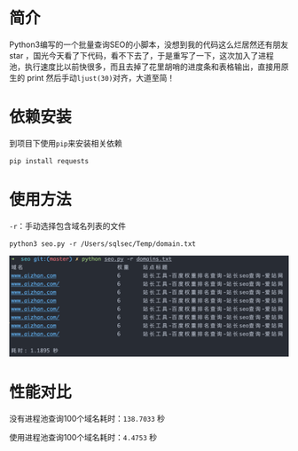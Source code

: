 # 简介

Python3编写的一个批量查询SEO的小脚本，没想到我的代码这么烂居然还有朋友 star ，国光今天看了下代码，看不下去了，于是重写了一下，这次加入了进程池，执行速度比以前快很多，而且去掉了花里胡哨的进度条和表格输出，直接用原生的 print 然后手动`ljust(30)`对齐，大道至简！

# 依赖安装

到项目下使用`pip`来安装相关依赖

```bash
pip install requests
```

# 使用方法

`-r`：手动选择包含域名列表的文件

```shell
python3 seo.py -r /Users/sqlsec/Temp/domain.txt
```

![image-20200412151928878](imgs/image-20200412151928878.png)  

# 性能对比

没有进程池查询100个域名耗时：`138.7033` 秒

使用进程池查询100个域名耗时：`4.4753` 秒 

